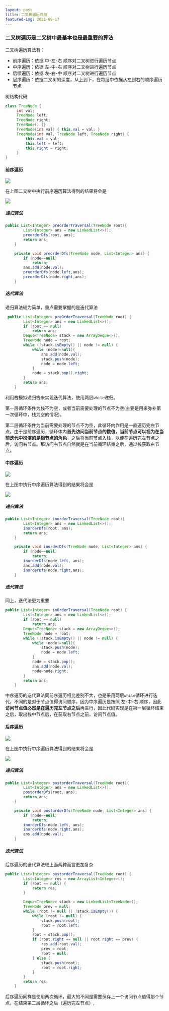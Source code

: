 ```yaml
---
layout: post
title: 二叉树遍历总结
featured-img: 2021-09-17
---
```


### 二叉树遍历是二叉树中最基本也是最重要的算法

二叉树遍历算法有：

- 前序遍历：依据 中-左-右 顺序对二叉树进行遍历节点
- 中序遍历：依据 左-中-右 顺序对二叉树进行遍历节点
- 后续遍历：依据 左-右-中 顺序对二叉树进行遍历节点
- 层序遍历：依据二叉树的深度，从上到下，在每层中依据从左到右的顺序遍历节点



树结构代码

```java
class TreeNode {
     int val;
     TreeNode left;
     TreeNode right;
     TreeNode() {}
     TreeNode(int val) { this.val = val; }
     TreeNode(int val, TreeNode left, TreeNode right) {
         this.val = val;
         this.left = left;
         this.right = right;
     }
}
```



#### 前序遍历

![](https://gitee.com/wecouldwin/blog-imag/raw/master/img/20210917211548.png)

在上图二叉树中执行前序遍历算法得到的结果将会是

![](https://gitee.com/wecouldwin/blog-imag/raw/master/img/20210917212753.png)

##### 递归算法

```java
public List<Integer> preorderTraversal(TreeNode root){
        List<Integer> ans = new LinkedList<>();
        preorderDfs(root, ans);
        return ans;
    }

    private void preorderDfs(TreeNode node, List<Integer> ans) {
        if (node==null)
            return;
        ans.add(node.val);
        preorderDfs(node.left,ans);
        preorderDfs(node.right,ans);
    }
```

##### 迭代算法

递归算法较为简单，重点需要掌握的是迭代算法

```java
 public List<Integer> preOrderTraversal(TreeNode root) {
        List<Integer> ans = new LinkedList<>();
        if (root == null)
            return ans;
        Deque<TreeNode> stack = new ArrayDeque<>();
        TreeNode node = root;
        while (!stack.isEmpty() || node != null) {
            while (node!=null){
                ans.add(node.val);
                stack.push(node);
                node = node.left;
            }
            node = stack.pop().right;
        }
        return ans;
    }
```

利用栈模拟递归栈来实现迭代算法，使用两层`while`递归。

第一层循环条件为栈不为空，或者当前需要处理的节点不为空(主要是用来弥补第一次循环中，栈为空的情况)。

第二层循环条件为当前需要处理的节点不为空，此循环内作用是一直遍历完左节点。由于是前序遍历，循环体内**首先访问当前节点的数值**，**当前节点可以视为在当前迭代中扮演的是根节点的角色**，之后将当前节点入栈，以便在遍历完左节点之后，访问右节点。那访问右节点自然就是在当前循环结束之后，通过栈获取右节点。

#### 中序遍历

![](https://gitee.com/wecouldwin/blog-imag/raw/master/img/20210917211548.png)

在上图中执行中序遍历算法得到的结果将会是

![](https://gitee.com/wecouldwin/blog-imag/raw/master/img/20210917211846.png)

##### 递归算法

```java
public List<Integer> inorderTraversal(TreeNode root){
        List<Integer> ans = new LinkedList<>();
        inorderDfs(root, ans);
        return ans;
    }

    private void inorderDfs(TreeNode node, List<Integer> ans) {
        if (node==null)
            return;
        inorderDfs(node.left, ans);
        ans.add(node.val);
        inorderDfs(node.right,ans);
    }
```

##### 迭代算法

同上，迭代法更为重要

```java
public List<Integer> inOrderTraversal(TreeNode root) {
        List<Integer> ans = new LinkedList<>();
        if (root == null)
            return ans;
        Deque<TreeNode> stack = new ArrayDeque<>();
        TreeNode node = root;
        while (!stack.isEmpty() || node != null) {
            while (node!=null){
                stack.push(node);
                node = node.left;
            }
            node = stack.pop();
            ans.add(node.val);
            node=node.right;
        }
        return ans;
    }
```

中序遍历的迭代算法同前序遍历相比差别不大，也是采用两层`while`循环进行迭代，不同的是对于节点值得访问顺序，因为中序遍历是按照 左-中-右 顺序，因此**访问节点值必然是在遍历完左节点之后**再进行，因此代码实现是在第一层循环结束之后，取出栈中节点后，在获取右节点之前，访问节点值。

#### 后序遍历

![](https://gitee.com/wecouldwin/blog-imag/raw/master/img/20210917211548.png)

在上图中执行中序遍历算法得到的结果将会是

![](https://gitee.com/wecouldwin/blog-imag/raw/master/img/20210917213843.png)

##### 递归算法

```java
public List<Integer> postorderTraversal(TreeNode root){
        List<Integer> ans = new LinkedList<>();
        postorderDfs(root, ans);
        return ans;
    }

    private void postorderDfs(TreeNode node, List<Integer> ans) {
        if (node==null)
            return;
        inorderDfs(node.left, ans);
        inorderDfs(node.right,ans);
        ans.add(node.val);
    }
```

##### 迭代算法

后序遍历的迭代算法较上面两种而言更加复杂

```java
public List<Integer> postorderTraversal(TreeNode root) {
        List<Integer> res = new ArrayList<Integer>();
        if (root == null) {
            return res;
        }

        Deque<TreeNode> stack = new LinkedList<TreeNode>();
        TreeNode prev = null;
        while (root != null || !stack.isEmpty()) {
            while (root != null) {
                stack.push(root);
                root = root.left;
            }
            root = stack.pop();
            if (root.right == null || root.right == prev) {
                res.add(root.val);
                prev = root;
                root = null;
            } else {
                stack.push(root);
                root = root.right;
            }
        }
        return res;
    }
```

后序遍历同样是使用两次循环，最大的不同是需要保存上一个访问节点值得那个节点，在结束第二层循环之后（遍历完左节点）,

